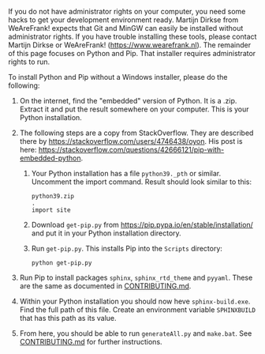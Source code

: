 If you do not have administrator rights on your computer, you need some hacks to get your development environment ready. Martijn Dirkse from WeAreFrank! expects that Git and MinGW can easily be installed without administrator rights. If you have trouble installing these tools, please contact Martijn Dirkse or WeAreFrank! (https://www.wearefrank.nl). The remainder of this page focuses on Python and Pip. That installer requires administrator rights to run.

To install Python and Pip without a Windows installer, please do the following:

1. On the internet, find the "embedded" version of Python. It is a .zip. Extract it and put the result somewhere on your computer. This is your Python installation.
1. The following steps are a copy from StackOverflow. They are described there by  https://stackoverflow.com/users/4746438/oyon. His post is here: https://stackoverflow.com/questions/42666121/pip-with-embedded-python.

   1. Your Python installation has a file `python39._pth` or similar. Uncomment the import command. Result should look similar to this:

       ```
       python39.zip
       .
       import site
       ```

   1. Download `get-pip.py` from https://pip.pypa.io/en/stable/installation/ and put it in your Python installation directory.
   1. Run `get-pip.py`. This installs Pip into the `Scripts` directory:

      ```
      python get-pip.py
      ```

1. Run Pip to install packages `sphinx`, `sphinx_rtd_theme` and `pyyaml`. These are the same as documented in [CONTRIBUTING.md](./CONTRIBUTING.md).
1. Within your Python installation you should now heve `sphinx-build.exe`. Find the full path of this file. Create an environment variable `SPHINXBUILD` that has this path as its value.
1. From here, you should be able to run `generateAll.py` and `make.bat`. See [CONTRIBUTING.md](/CONTRIBUTING.md) for further instructions.
